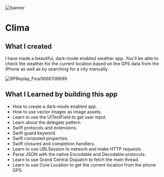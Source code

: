 
![banner](https://user-images.githubusercontent.com/55702254/197797277-bb8827e7-a372-4629-a799-af6cd21dbbca.png)

#  Clima


## What I created

I have made a beautiful, dark-mode enabled weather app. You'll be able to check the weather for the current location based on the GPS data from the iPhone as well as by searching for a city manually. 




![RPReplay_Final1666706699](https://user-images.githubusercontent.com/55702254/197798780-bd48a588-5cc0-4b6a-8bf7-7adfa6d3ce06.gif)







## What I Learned by building this app

* How to create a dark-mode enabled app.
* How to use vector images as image assets.
* Learn to use the UITextField to get user input. 
* Learn about the delegate pattern.
* Swift protocols and extensions. 
* Swift guard keyword. 
* Swift computed properties.
* Swift closures and completion handlers.
* Learn to use URLSession to network and make HTTP requests.
* Parse JSON with the native Encodable and Decodable protocols. 
* Learn to use Grand Central Dispatch to fetch the main thread.
* Learn to use Core Location to get the current location from the phone GPS. 


